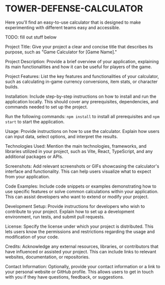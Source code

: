 # TOWER-DEFENSE-CALCULATOR

Here you'll find an easy-to-use calculator that is designed to make experimenting with different teams easy and accessible.

TODO: fill out stuff below

Project Title: Give your project a clear and concise title that describes its purpose, such as "Game Calculator for [Game Name]."

Project Description: Provide a brief overview of your application, explaining its main functionalities and how it can be useful for players of the game.

Project Features: List the key features and functionalities of your calculator, such as calculating in-game currency conversions, item stats, or character builds.

Installation: Include step-by-step instructions on how to install and run the application locally. This should cover any prerequisites, dependencies, and commands needed to set up the project.

Run the following commands:
`npm install` to install all prerequisites and
`npm start` to start the application.

Usage: Provide instructions on how to use the calculator. Explain how users can input data, select options, and interpret the results.

Technologies Used: Mention the main technologies, frameworks, and libraries utilized in your project, such as Vite, React, TypeScript, and any additional packages or APIs.

Screenshots: Add relevant screenshots or GIFs showcasing the calculator's interface and functionality. This can help users visualize what to expect from your application.

Code Examples: Include code snippets or examples demonstrating how to use specific features or solve common calculations within your application. This can assist developers who want to extend or modify your project.

Development Setup: Provide instructions for developers who wish to contribute to your project. Explain how to set up a development environment, run tests, and submit pull requests.

License: Specify the license under which your project is distributed. This lets users know the permissions and restrictions regarding the usage and modification of your code.

Credits: Acknowledge any external resources, libraries, or contributors that have influenced or assisted your project. This can include links to relevant websites, documentation, or repositories.

Contact Information: Optionally, provide your contact information or a link to your personal website or GitHub profile. This allows users to get in touch with you if they have questions, feedback, or suggestions.
